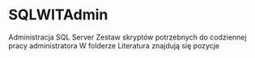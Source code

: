 # SQLWITAdmin
 Administracja SQL Server
Zestaw skryptów potrzebnych do codziennej pracy administratora
W folderze Literatura znajdują się pozycje 




